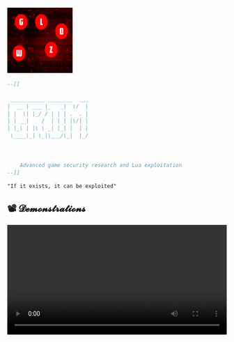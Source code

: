 ![ Exploit Banner](https://raw.githubusercontent.com/Bruvz322/portfilo/refs/heads/main/noFilter.png)

```lua
--[[
   
 ___________ ________  ___
|  __ | ___ |_   _|  \/  |
| |  \| |_/ / | | | .  . |
| | __|    /  | | | |\/| |
| |_\ | |\ \ _| |_| |  | |
 \____\_| \_|\___/\_|  |_/
                          
                          
    
    Advanced game security research and Lua exploitation
--]]
```


`"If it exists, it can be exploited"`  



## 📽️ 𝓓𝓮𝓶𝓸𝓷𝓼𝓽𝓻𝓪𝓽𝓲𝓸𝓷𝓼  

<!-- Method 1: Direct MP4 Embed -->
<video width="100%" controls>
  <source src="2025-04-18 01-24-48.mp4" type="video/mp4">
  Your browser doesn't support HTML5 video
</video>

